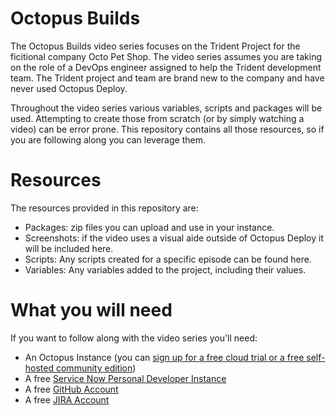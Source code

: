 # Octopus Builds
The Octopus Builds video series focuses on the Trident Project for the ficitional company Octo Pet Shop.  The video series assumes you are taking on the role of a DevOps engineer assigned to help the Trident development team.  The Trident project and team are brand new to the company and have never used Octopus Deploy.

Throughout the video series various variables, scripts and packages will be used.  Attempting to create those from scratch (or by simply watching a video) can be error prone.  This repository contains all those resources, so if you are following along you can leverage them.

# Resources

The resources provided in this repository are:

- Packages: zip files you can upload and use in your instance.
- Screenshots: if the video uses a visual aide outside of Octopus Deploy it will be included here.
- Scripts: Any scripts created for a specific episode can be found here.
- Variables: Any variables added to the project, including their values.

# What you will need

If you want to follow along with the video series you'll need:

- An Octopus Instance (you can [sign up for a free cloud trial or a free self-hosted community edition](https://octopus.com/start))
- A free [Service Now Personal Developer Instance](https://developer.servicenow.com/dev.do#!/guides/quebec/developer-program/pdi-guide/personal-developer-instance-guide-introduction)
- A free [GitHub Account](https://github.com/signup)
- A free [JIRA Account](https://www.atlassian.com/software/jira/free)